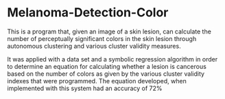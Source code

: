 Melanoma-Detection-Color
========================

This is a program that, given an image of a skin lesion, can calculate the number of perceptually significant colors in the skin lesion through autonomous clustering and various cluster validity measures. 

It was applied with a data set and a symbolic regression algorithm in order to determine an equation for calculating whether a lesion is cancerous based on the number of colors as given by the various cluster validity indexes that were programmed. The equation developed, when implemented with this system had an accuracy of 72%
